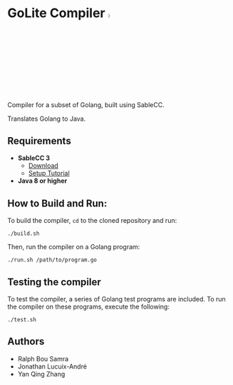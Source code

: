 # GoLite Compiler <img src="https://user-images.githubusercontent.com/10332234/30514818-68895c98-9aea-11e7-8a6f-122bab4691e5.png" width="4.5%" height="4.5%">
Compiler for a subset of Golang, built using SableCC. 

Translates Golang to Java. 

## Requirements
- **SableCC 3** 
  - [Download](http://www.sablecc.org/)
  - [Setup Tutorial](http://www.cs.mcgill.ca/~cs520/2009/howtosablecc.html) 
- **Java 8 or higher**

## How to Build and Run:

To build the compiler, `cd` to the cloned repository and run:

```
./build.sh
```

Then, run the compiler on a Golang program:

```
./run.sh /path/to/program.go
```

## Testing the compiler 

To test the compiler, a series of Golang test programs are included. To run the compiler on these programs, execute the following:

```
./test.sh
```

## Authors 
- Ralph Bou Samra 
- Jonathan Lucuix-André 
- Yan Qing Zhang

